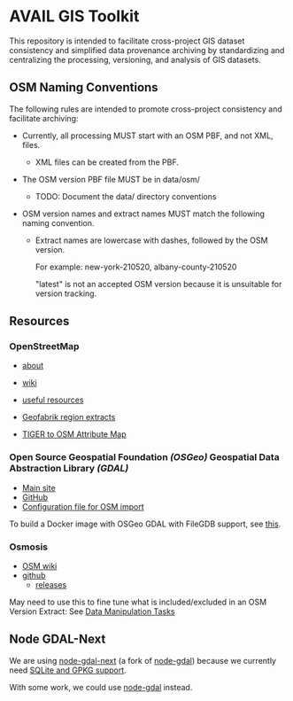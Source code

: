 <!-- markdownlint-disable MD013 -->

# AVAIL GIS Toolkit

This repository is intended to facilitate cross-project GIS dataset consistency
and simplified data provenance archiving by standardizing and centralizing
the processing, versioning, and analysis of GIS datasets.

## OSM Naming Conventions

The following rules are intended to promote cross-project consistency and facilitate archiving:

- Currently, all processing MUST start with an OSM PBF, and not XML, files.

  - XML files can be created from the PBF.

- The OSM version PBF file MUST be in data/osm/

  - TODO: Document the data/ directory conventions

- OSM version names and extract names MUST match the following naming convention.

  - Extract names are lowercase with dashes, followed by the OSM version.

    For example: new-york-210520, albany-county-210520

    "latest" is not an accepted OSM version because it is unsuitable for version tracking.

## Resources

### OpenStreetMap

- [about](https://www.openstreetmap.org/about)
- [wiki](https://wiki.openstreetmap.org/wiki/Main_Page)
- [useful resources](https://labs.mapbox.com/mapping/becoming-a-power-mapper/useful-osm-resources/)
- [Geofabrik region extracts](http://download.geofabrik.de/openstreetmap/)

- [TIGER to OSM Attribute Map](https://wiki.openstreetmap.org/wiki/TIGER_to_OSM_Attribute_Map)

### Open Source Geospatial Foundation _(OSGeo)_ Geospatial Data Abstraction Library _(GDAL)_

- [Main site](https://www.gdal.org)
- [GitHub](https://github.com/OSGeo/gdal)
- [Configuration file for OSM import](https://github.com/OSGeo/gdal/blob/master/gdal/data/osmconf.ini)

To build a Docker image with OSGeo GDAL with FileGDB support, see
[this](https://github.com/availabs/NYS_RIS_ProcessingAndAnalysis_Toolkit/tree/main/buildOSGeoWitFileGdbSupport/versions/3.2.3/ubuntu_full).

### Osmosis

- [OSM wiki](https://wiki.openstreetmap.org/wiki/Osmosis)
- [github](https://github.com/openstreetmap/osmosis)
  - [releases](https://github.com/openstreetmap/osmosis/releases)

May need to use this to fine tune what is included/excluded in an OSM Version Extract: See
[Data Manipulation Tasks](https://wiki.openstreetmap.org/wiki/Osmosis/Detailed_Usage_0.48#--tag-filter_.28--tf.29)

## Node GDAL-Next

We are using [node-gdal-next](https://github.com/contra/node-gdal-next)
(a fork of [node-gdal](https://github.com/naturalatlas/node-gdal)) because we currently need
[SQLite and GPKG support](https://github.com/naturalatlas/node-gdal/pull/260#issuecomment-597697047).

With some work, we could use [node-gdal](https://github.com/naturalatlas/node-gdal) instead.
